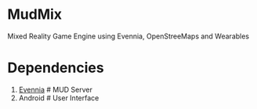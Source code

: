 # MudMix
Mixed Reality Game Engine using Evennia, OpenStreeMaps and Wearables

# Dependencies
1. [Evennia](http://www.evennia.com) # MUD Server
2. Android                    # User Interface

